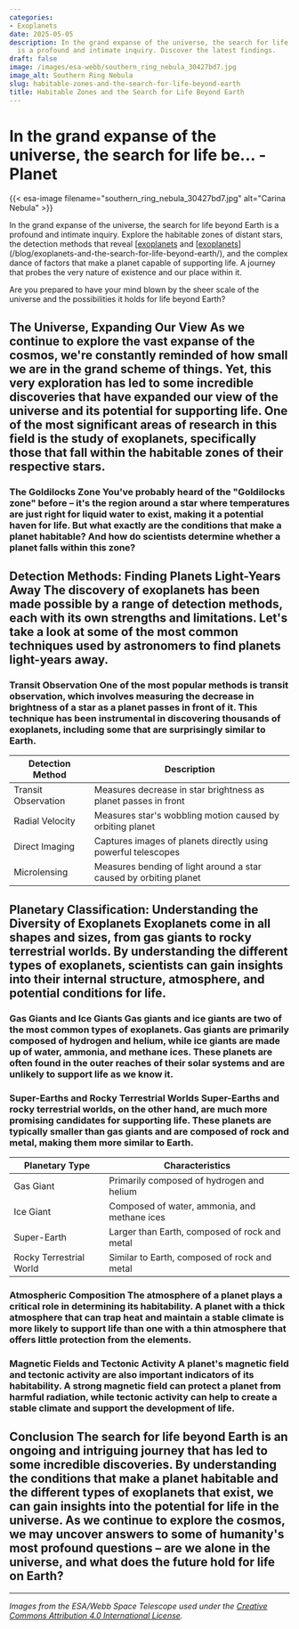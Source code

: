 ```yaml
---
categories:
- Exoplanets
date: 2025-05-05
description: In the grand expanse of the universe, the search for life beyond Earth
  is a profound and intimate inquiry. Discover the latest findings.
draft: false
image: /images/esa-webb/southern_ring_nebula_30427bd7.jpg
image_alt: Southern Ring Nebula
slug: habitable-zones-and-the-search-for-life-beyond-earth
title: Habitable Zones and the Search for Life Beyond Earth
---
```


# In the grand expanse of the universe, the search for life be... - Planet
{{< esa-image filename="southern_ring_nebula_30427bd7.jpg" alt="Carina Nebula" >}}



In the grand expanse of the universe, the search for life beyond Earth is a profound and intimate inquiry. Explore the habitable zones of distant stars, the detection methods that reveal [[exoplanets](/blog/the-cosmic-dance-of-exoplanets-and-habitable-zones) and [[exoplanets](/blog/the-elusive-allure-of-exoplanets-and-the-quest-for-a-new-ear)](/blog/exoplanets-and-the-search-for-life-beyond-earth/), and the complex dance of factors that make a planet capable of supporting life. A journey that probes the very nature of existence and our place within it.

Are you prepared to have your mind blown by the sheer scale of the universe and the possibilities it holds for life beyond Earth?

 ## The Universe, Expanding Our View As we continue to explore the vast expanse of the cosmos, we're constantly reminded of how small we are in the grand scheme of things. Yet, this very exploration has led to some incredible discoveries that have expanded our view of the universe and its potential for supporting life. One of the most significant areas of research in this field is the study of exoplanets, specifically those that fall within the habitable zones of their respective stars.

 ### The Goldilocks Zone You've probably heard of the "Goldilocks zone" before – it's the region around a star where temperatures are just right for liquid water to exist, making it a potential haven for life. But what exactly are the conditions that make a planet habitable? And how do scientists determine whether a planet falls within this zone?

 ## Detection Methods: Finding Planets Light-Years Away The discovery of exoplanets has been made possible by a range of detection methods, each with its own strengths and limitations. Let's take a look at some of the most common techniques used by astronomers to find planets light-years away.

 ### Transit Observation One of the most popular methods is transit observation, which involves measuring the decrease in brightness of a star as a planet passes in front of it. This technique has been instrumental in discovering thousands of exoplanets, including some that are surprisingly similar to Earth.

 | Detection Method | Description |
| --- | --- |
| Transit Observation | Measures decrease in star brightness as planet passes in front |
| Radial Velocity | Measures star's wobbling motion caused by orbiting planet |
| Direct Imaging | Captures images of planets directly using powerful telescopes |
| Microlensing | Measures bending of light around a star caused by orbiting planet | ### Radial Velocity Another method is radial velocity, which involves measuring the star's wobbling motion caused by an orbiting planet. This technique is particularly useful for detecting planets that are too small or too distant to be detected by transit observation.

 ## Planetary Classification: Understanding the Diversity of Exoplanets Exoplanets come in all shapes and sizes, from gas giants to rocky terrestrial worlds. By understanding the different types of exoplanets, scientists can gain insights into their internal structure, atmosphere, and potential conditions for life.

 ### Gas Giants and Ice Giants Gas giants and ice giants are two of the most common types of exoplanets. Gas giants are primarily composed of hydrogen and helium, while ice giants are made up of water, ammonia, and methane ices. These planets are often found in the outer reaches of their solar systems and are unlikely to support life as we know it.

 ### Super-Earths and Rocky Terrestrial Worlds Super-Earths and rocky terrestrial worlds, on the other hand, are much more promising candidates for supporting life. These planets are typically smaller than gas giants and are composed of rock and metal, making them more similar to Earth.

 | Planetary Type | Characteristics |
| --- | --- |
| Gas Giant | Primarily composed of hydrogen and helium |
| Ice Giant | Composed of water, ammonia, and methane ices |
| Super-Earth | Larger than Earth, composed of rock and metal |
| Rocky Terrestrial World | Similar to Earth, composed of rock and metal | ## Habitability: More Than Just the Goldilocks Zone While the Goldilocks zone is a crucial factor in determining a planet's habitability, it's not the only consideration. Scientists also look at a range of other factors, including atmospheric composition, magnetic fields, tectonic activity, and gravitational interactions with neighboring bodies.

 ### Atmospheric Composition The atmosphere of a planet plays a critical role in determining its habitability. A planet with a thick atmosphere that can trap heat and maintain a stable climate is more likely to support life than one with a thin atmosphere that offers little protection from the elements.

 ### Magnetic Fields and Tectonic Activity A planet's magnetic field and tectonic activity are also important indicators of its habitability. A strong magnetic field can protect a planet from harmful radiation, while tectonic activity can help to create a stable climate and support the development of life.

 ## Conclusion The search for life beyond Earth is an ongoing and intriguing journey that has led to some incredible discoveries. By understanding the conditions that make a planet habitable and the different types of exoplanets that exist, we can gain insights into the potential for life in the universe. As we continue to explore the cosmos, we may uncover answers to some of humanity's most profound questions – are we alone in the universe, and what does the future hold for life on Earth?

---

*Images from the ESA/Webb Space Telescope used under the [Creative Commons Attribution 4.0 International License](https://creativecommons.org/licenses/by/4.0).*